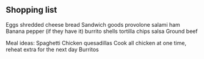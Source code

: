 ## Shopping list
Eggs
shredded cheese
bread
Sandwich goods
	provolone
	salami
	ham
	Banana pepper (if they have it)
burrito shells
tortilla chips
salsa
Ground beef

Meal ideas:
	Spaghetti
	Chicken quesadillas
		Cook all chicken at one time, reheat extra for the next day
	Burritos
